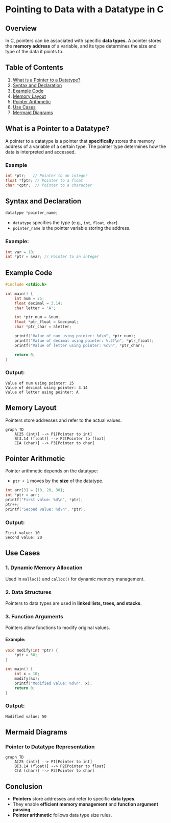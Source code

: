 # Pointing to Data with a Datatype in C

## Overview
In C, pointers can be associated with specific **data types**. A pointer stores the **memory address** of a variable, and its type determines the size and type of the data it points to.

## Table of Contents
1. [What is a Pointer to a Datatype?](#what-is-a-pointer-to-a-datatype)
2. [Syntax and Declaration](#syntax-and-declaration)
3. [Example Code](#example-code)
4. [Memory Layout](#memory-layout)
5. [Pointer Arithmetic](#pointer-arithmetic)
6. [Use Cases](#use-cases)
7. [Mermaid Diagrams](#mermaid-diagrams)

## What is a Pointer to a Datatype?
A pointer to a datatype is a pointer that **specifically** stores the memory address of a variable of a certain type. The pointer type determines how the data is interpreted and accessed.

### Example
```c
int *ptr;   // Pointer to an integer
float *fptr; // Pointer to a float
char *cptr;  // Pointer to a character
```

## Syntax and Declaration
```c
datatype *pointer_name;
```
- `datatype` specifies the type (e.g., `int`, `float`, `char`).
- `pointer_name` is the pointer variable storing the address.

### Example:
```c
int var = 10;
int *ptr = &var; // Pointer to an integer
```

## Example Code
```c
#include <stdio.h>

int main() {
    int num = 25;
    float decimal = 3.14;
    char letter = 'A';

    int *ptr_num = &num;
    float *ptr_float = &decimal;
    char *ptr_char = &letter;

    printf("Value of num using pointer: %d\n", *ptr_num);
    printf("Value of decimal using pointer: %.2f\n", *ptr_float);
    printf("Value of letter using pointer: %c\n", *ptr_char);

    return 0;
}
```
### Output:
```
Value of num using pointer: 25
Value of decimal using pointer: 3.14
Value of letter using pointer: A
```

## Memory Layout
Pointers store addresses and refer to the actual values.

```mermaid
graph TD
    A[25 (int)] --> P1[Pointer to int]
    B[3.14 (float)] --> P2[Pointer to float]
    C[A (char)] --> P3[Pointer to char]
```

## Pointer Arithmetic
Pointer arithmetic depends on the datatype:
- `ptr + 1` moves by the **size** of the datatype.

```c
int arr[3] = {10, 20, 30};
int *ptr = arr;
printf("First value: %d\n", *ptr);
ptr++;
printf("Second value: %d\n", *ptr);
```

### Output:
```
First value: 10
Second value: 20
```

## Use Cases
### 1. Dynamic Memory Allocation
Used in `malloc()` and `calloc()` for dynamic memory management.

### 2. Data Structures
Pointers to data types are used in **linked lists, trees, and stacks**.

### 3. Function Arguments
Pointers allow functions to modify original values.

#### Example:
```c
void modify(int *ptr) {
    *ptr = 50;
}

int main() {
    int x = 10;
    modify(&x);
    printf("Modified value: %d\n", x);
    return 0;
}
```
### Output:
```
Modified value: 50
```

## Mermaid Diagrams

### Pointer to Datatype Representation
```mermaid
graph TD
    A[25 (int)] --> P1[Pointer to int]
    B[3.14 (float)] --> P2[Pointer to float]
    C[A (char)] --> P3[Pointer to char]
```

## Conclusion
- **Pointers** store addresses and refer to specific **data types**.
- They enable **efficient memory management** and **function argument passing**.
- **Pointer arithmetic** follows data type size rules.

